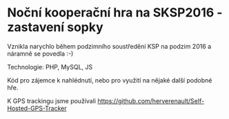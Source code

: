 # Noční kooperační hra na SKSP2016 - zastavení sopky

Vznikla narychlo během podzimního soustředění KSP na podzim 2016 a náramně se povedla :-)

Technologie: PHP, MySQL, JS

Kód pro zájemce k nahlédnutí, nebo pro využití na nějaké další podobné hře.

K GPS trackingu jsme používali https://github.com/herverenault/Self-Hosted-GPS-Tracker
